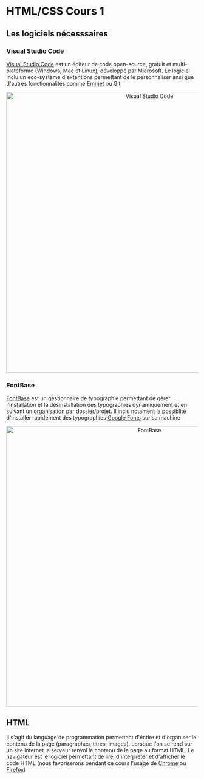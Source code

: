 # HTML/CSS Cours 1

## Les logiciels nécesssaires

### Visual Studio Code

[Visual Studio Code](https://code.visualstudio.com/Download) est un éditeur de code open-source, gratuit et multi-plateforme (Windows, Mac et Linux), développé par Microsoft. Le logiciel inclu un eco-système d'extentions permettant de le personnaliser ansi que d'autres fonctionnalités comme [Emmet](https://docs.emmet.io/cheat-sheet/) ou Git

<p align="center">
  <img src="https://code.visualstudio.com/assets/home/home-screenshot-win.png" alt="Visual Studio Code" width="738">
</p>

### FontBase

[FontBase](https://fontba.se/) est un gestionnaire de typographie permettant de gérer l'installation et la désinstallation des typographies dynamiquement et en suivant un organisation par dossier/projet. Il inclu notament la possiblité d'installer rapidement des typographies [Google Fonts](https://fonts.google.com/) sur sa machine

<p align="center">
  <img src="https://www.fossmint.com/wp-content/uploads/2017/05/FontBase-Font-Manager-for-Linux.png" alt="FontBase" width="738">
</p>

## HTML

Il s'agit du language de programmation permettant d'écrire et d'organiser le contenu de la page (paragraphes, titres, images). Lorsque l'on se rend sur un site internet le serveur renvoi le contenu de la page au format HTML.
Le navigateur est le logiciel permettant de lire, d'interpreter et d'afficher le code HTML (nous favoriserons pendant ce cours l'usage de [Chrome](https://www.google.fr/chrome/) ou [Firefox](https://www.mozilla.org/fr/firefox/new/))